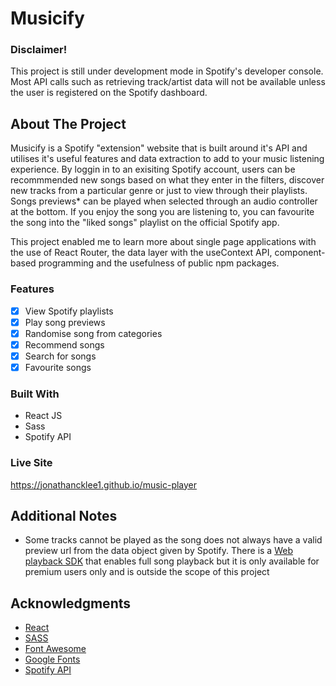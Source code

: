 # Musicify

### Disclaimer!
This project is still under development mode in Spotify's developer console. Most API calls such as retrieving track/artist data will not be available unless the user is registered on the Spotify dashboard.

## About The Project

Musicify is a Spotify "extension" website that is built around it's API and utilises it's useful features and data extraction to add to your music listening experience. By loggin in to an exisiting Spotify account, users can be recommmended new songs based on what they enter in the filters, discover new tracks from a particular genre or just to view through their playlists. Songs previews* can be played when selected through an audio controller at the bottom. If you enjoy the song you are listening to, you can favourite the song into the "liked songs" playlist on the official Spotify app.

This project enabled me to learn more about single page applications with the use of React Router, the data layer with the useContext API, component-based programming and the usefulness of public npm packages. 

### Features

- [X] View Spotify playlists
- [X] Play song previews
- [X] Randomise song from categories
- [X] Recommend songs
- [X] Search for songs
- [x] Favourite songs

### Built With

- React JS
- Sass
- Spotify API

### Live Site

https://jonathancklee1.github.io/music-player 

## Additional Notes

- Some tracks cannot be played as the song does not always have a valid preview url from the data object given by Spotify. There is a [Web playback SDK](https://developer.spotify.com/documentation/web-playback-sdk/) that enables full song playback but it is only available for premium users only and is outside the scope of this project

## Acknowledgments

- [React](https://reactjs.org/)
- [SASS](https://sass-lang.com/)
- [Font Awesome](https://fontawesome.com)
- [Google Fonts](https://fonts.google.com/)
- [Spotify API](https://developer.spotify.com/documentation/web-api/)

